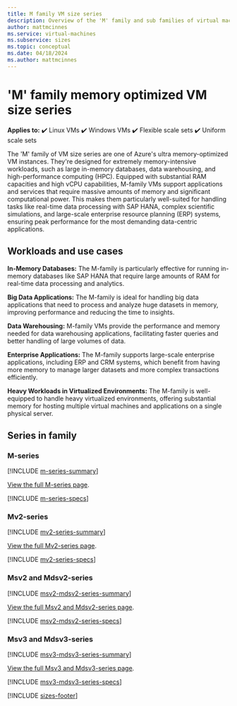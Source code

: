 ```yaml
---
title: M family VM size series
description: Overview of the 'M' family and sub families of virtual machine sizes
author: mattmcinnes
ms.service: virtual-machines
ms.subservice: sizes
ms.topic: conceptual
ms.date: 04/18/2024
ms.author: mattmcinnes
---
```


# 'M' family memory optimized VM size series

**Applies to:** :heavy_check_mark: Linux VMs :heavy_check_mark: Windows VMs :heavy_check_mark: Flexible scale sets :heavy_check_mark: Uniform scale sets

The 'M' family of VM size series are one of Azure's ultra memory-optimized VM instances. They're designed for extremely memory-intensive workloads, such as large in-memory databases, data warehousing, and high-performance computing (HPC). Equipped with substantial RAM capacities and high vCPU capabilities, M-family VMs support applications and services that require massive amounts of memory and significant computational power. This makes them particularly well-suited for handling tasks like real-time data processing with SAP HANA, complex scientific simulations, and large-scale enterprise resource planning (ERP) systems, ensuring peak performance for the most demanding data-centric applications.

## Workloads and use cases

**In-Memory Databases:** The M-family is particularly effective for running in-memory databases like SAP HANA that require large amounts of RAM for real-time data processing and analytics.

**Big Data Applications:** The M-family is ideal for handling big data applications that need to process and analyze huge datasets in memory, improving performance and reducing the time to insights.

**Data Warehousing:** M-family VMs provide the performance and memory needed for data warehousing applications, facilitating faster queries and better handling of large volumes of data.

**Enterprise Applications:** The M-family supports large-scale enterprise applications, including ERP and CRM systems, which benefit from having more memory to manage larger datasets and more complex transactions efficiently.

**Heavy Workloads in Virtualized Environments:** The M-family is well-equipped to handle heavy virtualized environments, offering substantial memory for hosting multiple virtual machines and applications on a single physical server.

## Series in family

### M-series
[!INCLUDE [m-series-summary](./includes/m-series-summary.md)]

[View the full M-series page](../../m-series.md).

[!INCLUDE [m-series-specs](./includes/m-series-specs.md)]


### Mv2-series
[!INCLUDE [mv2-series-summary](./includes/mv2-series-summary.md)]

[View the full Mv2-series page](../../mv2-series.md).

[!INCLUDE [mv2-series-specs](./includes/mv2-series-specs.md)]


### Msv2 and Mdsv2-series
[!INCLUDE [msv2-mdsv2-series-summary](./includes/msv2-mdsv2-series-summary.md)]

[View the full Msv2 and Mdsv2-series page](../../msv2-mdsv2-series.md).

[!INCLUDE [msv2-mdsv2-series-specs](./includes/msv2-mdsv2-series-specs.md)]


### Msv3 and Mdsv3-series
[!INCLUDE [msv3-mdsv3-series-summary](./includes/msv3-mdsv3-series-summary.md)]

[View the full Msv3 and Mdsv3-series page](../../msv3-mdsv3-series.md).

[!INCLUDE [msv3-mdsv3-series-specs](./includes/msv3-mdsv3-series-specs.md)]


[!INCLUDE [sizes-footer](../includes/sizes-footer.md)]
